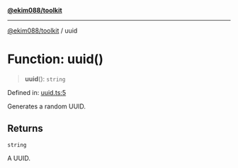 [**@ekim088/toolkit**](../README.md)

---

[@ekim088/toolkit](../README.md) / uuid

# Function: uuid()

> **uuid**(): `string`

Defined in: [uuid.ts:5](https://github.com/ekim088/toolkit/blob/main/src/uuid.ts#L5)

Generates a random UUID.

## Returns

`string`

A UUID.

